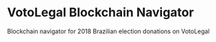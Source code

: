 # VotoLegal Blockchain Navigator

Blockchain navigator for 2018 Brazilian election donations on VotoLegal
